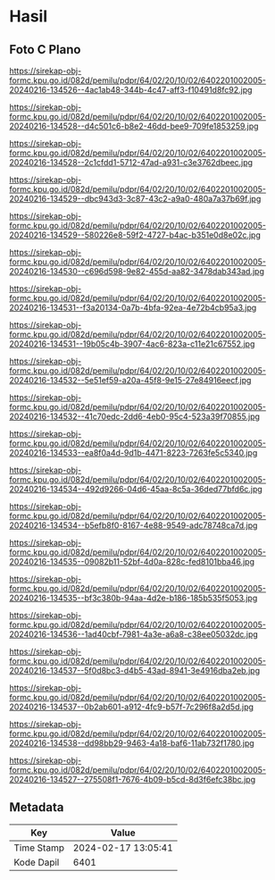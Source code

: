 # Hasil

## Foto C Plano

https://sirekap-obj-formc.kpu.go.id/082d/pemilu/pdpr/64/02/20/10/02/6402201002005-20240216-134526--4ac1ab48-344b-4c47-aff3-f10491d8fc92.jpg

https://sirekap-obj-formc.kpu.go.id/082d/pemilu/pdpr/64/02/20/10/02/6402201002005-20240216-134528--d4c501c6-b8e2-46dd-bee9-709fe1853259.jpg

https://sirekap-obj-formc.kpu.go.id/082d/pemilu/pdpr/64/02/20/10/02/6402201002005-20240216-134528--2c1cfdd1-5712-47ad-a931-c3e3762dbeec.jpg

https://sirekap-obj-formc.kpu.go.id/082d/pemilu/pdpr/64/02/20/10/02/6402201002005-20240216-134529--dbc943d3-3c87-43c2-a9a0-480a7a37b69f.jpg

https://sirekap-obj-formc.kpu.go.id/082d/pemilu/pdpr/64/02/20/10/02/6402201002005-20240216-134529--580226e8-59f2-4727-b4ac-b351e0d8e02c.jpg

https://sirekap-obj-formc.kpu.go.id/082d/pemilu/pdpr/64/02/20/10/02/6402201002005-20240216-134530--c696d598-9e82-455d-aa82-3478dab343ad.jpg

https://sirekap-obj-formc.kpu.go.id/082d/pemilu/pdpr/64/02/20/10/02/6402201002005-20240216-134531--f3a20134-0a7b-4bfa-92ea-4e72b4cb95a3.jpg

https://sirekap-obj-formc.kpu.go.id/082d/pemilu/pdpr/64/02/20/10/02/6402201002005-20240216-134531--19b05c4b-3907-4ac6-823a-c11e21c67552.jpg

https://sirekap-obj-formc.kpu.go.id/082d/pemilu/pdpr/64/02/20/10/02/6402201002005-20240216-134532--5e51ef59-a20a-45f8-9e15-27e84916eecf.jpg

https://sirekap-obj-formc.kpu.go.id/082d/pemilu/pdpr/64/02/20/10/02/6402201002005-20240216-134532--41c70edc-2dd6-4eb0-95c4-523a39f70855.jpg

https://sirekap-obj-formc.kpu.go.id/082d/pemilu/pdpr/64/02/20/10/02/6402201002005-20240216-134533--ea8f0a4d-9d1b-4471-8223-7263fe5c5340.jpg

https://sirekap-obj-formc.kpu.go.id/082d/pemilu/pdpr/64/02/20/10/02/6402201002005-20240216-134534--492d9266-04d6-45aa-8c5a-36ded77bfd6c.jpg

https://sirekap-obj-formc.kpu.go.id/082d/pemilu/pdpr/64/02/20/10/02/6402201002005-20240216-134534--b5efb8f0-8167-4e88-9549-adc78748ca7d.jpg

https://sirekap-obj-formc.kpu.go.id/082d/pemilu/pdpr/64/02/20/10/02/6402201002005-20240216-134535--09082b11-52bf-4d0a-828c-fed8101bba46.jpg

https://sirekap-obj-formc.kpu.go.id/082d/pemilu/pdpr/64/02/20/10/02/6402201002005-20240216-134535--bf3c380b-94aa-4d2e-b186-185b535f5053.jpg

https://sirekap-obj-formc.kpu.go.id/082d/pemilu/pdpr/64/02/20/10/02/6402201002005-20240216-134536--1ad40cbf-7981-4a3e-a6a8-c38ee05032dc.jpg

https://sirekap-obj-formc.kpu.go.id/082d/pemilu/pdpr/64/02/20/10/02/6402201002005-20240216-134537--5f0d8bc3-d4b5-43ad-8941-3e4916dba2eb.jpg

https://sirekap-obj-formc.kpu.go.id/082d/pemilu/pdpr/64/02/20/10/02/6402201002005-20240216-134537--0b2ab601-a912-4fc9-b57f-7c296f8a2d5d.jpg

https://sirekap-obj-formc.kpu.go.id/082d/pemilu/pdpr/64/02/20/10/02/6402201002005-20240216-134538--dd98bb29-9463-4a18-baf6-11ab732f1780.jpg

https://sirekap-obj-formc.kpu.go.id/082d/pemilu/pdpr/64/02/20/10/02/6402201002005-20240216-134527--275508f1-7676-4b09-b5cd-8d3f6efc38bc.jpg


## Metadata

| Key        | Value               |
| ---------- | ------------------- |
| Time Stamp | 2024-02-17 13:05:41 |
| Kode Dapil | 6401                |



